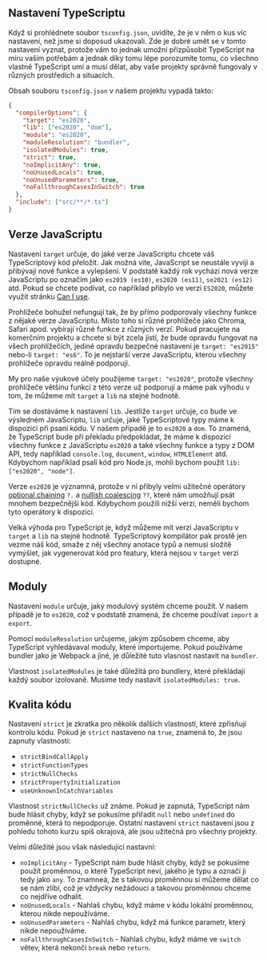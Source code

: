 ## Nastavení TypeScriptu

Když si prohlédnete soubor `tsconfig.json`, uvidíte, že je v něm o kus víc nastavení, než jsme si doposud ukazovali. Zde je dobré umět se v tomto nastavení vyznat, protože vám to jednak umožní přizpůsobit TypeScript na míru vašim potřebám a jednak díky tomu lépe porozumíte tomu, co všechno vlastně TypeScript umí a musí dělat, aby vaše projekty správně fungovaly v různých prostředích a situacích.

Obsah souboru `tsconfig.json` v našem projektu vypadá takto:

```json
{
  "compilerOptions": {
    "target": "es2020",
    "lib": ["es2020", "dom"],
    "module": "es2020",
    "moduleResolution": "bundler",
    "isolatedModules": true,
    "strict": true,
    "noImplicitAny": true,
    "noUnusedLocals": true,
    "noUnusedParameters": true,
    "noFallthroughCasesInSwitch": true
  },
  "include": ["src/**/*.ts"]
}
```

## Verze JavaScriptu

Nastavení `target` určuje, do jaké verze JavaScriptu chcete váš TypeScriptový kód přeložit. Jak možná víte, JavaScript se neustále vyvíjí a přibývají nové funkce a vylepšení. V podstatě každý rok vychází nová verze JavaScriptu po označím jako `es2019 (es10)`, `es2020 (es11)`, `se2021 (es12)` atd. Pokud se chcete podívat, co například přibylo ve verzi `ES2020`, můžete využít stránku [Can I use](https://caniuse.com/?search=es2019).

Prohlížeče bohužel nefungují tak, že by přímo podporovaly všechny funkce z nějaké verze JavaScriptu. Místo toho si různé prohlížeče jako Chroma, Safari apod. vybírají různé funkce z různých verzí. Pokud pracujete na komerčním projektu a chcete si být zcela jistí, že bude opravdu fungovat na všech prohlížečích, jediné opravdu bezpečné nastavení je `target: "es2015"` nebo-li `target: "es6"`. To je nejstarší verze JavaScriptu, kterou všechny prohlížeče opravdu reálně podporují.

My pro naše výukové účely použijeme `target: "es2020"`, protože všechny prohlížeče většinu funkcí z této verze už podporují a máme pak výhodu v tom, že můžeme mít `target` a `lib` na stejné hodnotě.

Tím se dostáváme k nastavení `lib`. Jestliže `target` určuje, co bude ve výsledném JavaScriptu, `lib` určuje, jaké TypeScriptové typy máme k dispozici při psaní kódu. V našem případě je to `es2020` a `dom`. To znamená, že TypeScript bude při překladu předpokládat, že máme k dispozici všechny funkce z JavaScriptu `es2020` a také všechny funkce a typy z DOM API, tedy například `console.log`, `document`, `window`, `HTMLElement` atd. Kdybychom například psali kód pro Node.js, mohli bychom použít `lib: ["es2020", "node"]`.

Verze `es2020` je významná, protože v ní přibyly velmi užitečné operátory [optional chaining](https://developer.mozilla.org/en-US/docs/Web/JavaScript/Reference/Operators/Optional_chaining) `?.` a [nullish coalescing](https://developer.mozilla.org/en-US/docs/Web/JavaScript/Reference/Operators/Nullish_coalescing_operator) `??`, které nám umožňují psát mnohem bezpečnější kód. Kdybychom použili nižší verzi, neměli bychom tyto operátory k dispozici.

Velká výhoda pro TypeScript je, když můžeme mít verzi JavaScriptu v `target` a `lib` na stejné hodnotě. TypeScriptový kompilátor pak prostě jen vezme náš kód, smaže z něj všechny anotace typů a nemusí složitě vymýšlet, jak vygenerovat kód pro featury, která nejsou v `target` verzi dostupné.

## Moduly

Nastavení `module` určuje, jaký modulový systém chceme použít. V našem případě je to `es2020`, což v podstatě znamená, že chceme používat `import` a `export`.

Pomocí `moduleResolution` určujeme, jakým způsobem chceme, aby TypeScript vyhledávaval moduly, které importujeme. Pokud používáme bundler jako je Webpack a jiné, je důležité tuto vlasnost nastavit na `bundler`.

Vlastnost `isolatedModules` je také důležitá pro bundlery, které překládají každý soubor izolovaně. Musíme tedy nastavit `isolatedModules: true`.

## Kvalita kódu

Nastavení `strict` je zkratka pro několik dalších vlastností, které zpřisňují kontrolu kódu. Pokud je `strict` nastaveno na `true`, znamená to, že jsou zapnuty vlastnosti:

- `strictBindCallApply`
- `strictFunctionTypes`
- `strictNullChecks`
- `strictPropertyInitialization`
- `useUnknownInCatchVariables`

Vlastnost `strictNullChecks` už známe. Pokud je zapnutá, TypeScript nám bude hlásit chyby, když se pokusíme přiřadit `null` nebo `undefined` do proměnné, která to nepodporuje. Ostatní nastavení `strict` nastavení jsou z pohledu tohoto kurzu spíš okrajová, ale jsou užitečná pro všechny projekty.

Velmi důležité jsou však následující nastavní:

- `noImplicitAny` - TypeScript nám bude hlásit chyby, když se pokusíme použít proměnnou, o které TypeScript neví, jakého je typu a označí ji tedy jako `any`. To znamneá, že s takovou proměnnou si můžeme dělat co se nám zlíbí, což je vždycky nežádoucí a takovou proměnnou chceme co nejdříve odhalit.
- `noUnusedLocals` - Nahlaš chybu, když máme v kódu lokální proměnnou, kterou nikde nepoužíváme.
- `noUnusedParameters` - Nahlaš chybu, když má funkce parametr, který nikde nepoužíváme.
- `noFallthroughCasesInSwitch` - Nahlaš chybu, když máme ve `switch` větev, která nekončí `break` nebo `return`.
